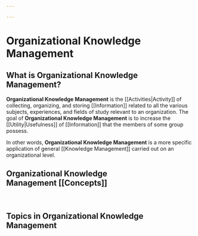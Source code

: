 ```yaml
---

---
```


# Organizational Knowledge Management

## What is **Organizational Knowledge Management?**

**Organizational Knowledge Management** is the [[Activities|Activity]] of collecting, organizing, and storing [[Information]] related to all the various subjects, experiences, and fields of study relevant to an organization. The goal of **Organizational Knowledge Management** is to increase the [[Utility|Usefulness]] of [[Information]] that the members of some group possess. 

In other words, **Organizational Knowledge Management** is a more specific application of general [[Knowledge Management]] carried out on an organizational level.

## Organizational Knowledge Management [[Concepts]]

 

## Topics in Organizational Knowledge Management

 
